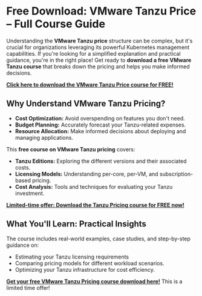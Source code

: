 # Free Download: VMware Tanzu Price – Full Course Guide

Understanding the **VMware Tanzu price** structure can be complex, but it's crucial for organizations leveraging its powerful Kubernetes management capabilities. If you're looking for a simplified explanation and practical guidance, you're in the right place! Get ready to **download a free VMware Tanzu course** that breaks down the pricing and helps you make informed decisions.

[**Click here to download the VMware Tanzu Price course for FREE!**](https://udemywork.com/vmware-tanzu-price)

## Why Understand VMware Tanzu Pricing?

*   **Cost Optimization:** Avoid overspending on features you don't need.
*   **Budget Planning:** Accurately forecast your Tanzu-related expenses.
*   **Resource Allocation:** Make informed decisions about deploying and managing applications.

This **free course on VMware Tanzu pricing** covers:

*   **Tanzu Editions:** Exploring the different versions and their associated costs.
*   **Licensing Models:** Understanding per-core, per-VM, and subscription-based pricing.
*   **Cost Analysis:** Tools and techniques for evaluating your Tanzu investment.

[**Limited-time offer: Download the Tanzu Pricing course for FREE now!**](https://udemywork.com/vmware-tanzu-price)

## What You'll Learn: Practical Insights

The course includes real-world examples, case studies, and step-by-step guidance on:

*   Estimating your Tanzu licensing requirements
*   Comparing pricing models for different workload scenarios.
*   Optimizing your Tanzu infrastructure for cost efficiency.

[**Get your free VMware Tanzu Pricing course download here!**](https://udemywork.com/vmware-tanzu-price) This is a limited time offer!

